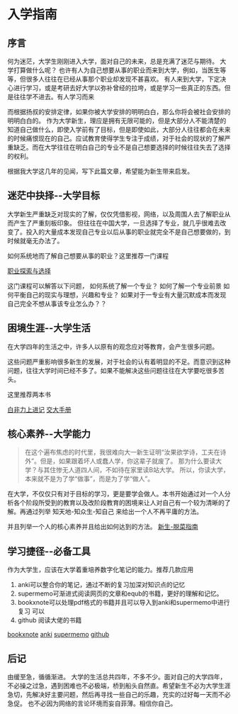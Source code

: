 # 入学指南

## 序言

  何为迷茫，大学生刚刚进入大学，面对自己的未来，总是充满了迷茫与期待。
  大学打算做什么呢？
  也许有人为自己想要从事的职业而来到大学，例如，当医生等等，但很多人往往在已经从事那个职业却发现不甚喜欢。
有人来到大学，下定决心进行学习，或是考研去好大学以弥补曾经的拉垮，或是学习一些真正的东西。但是往往学不进去。有人学习而来

  而根据扬叔的安排定律，如果你被大学安排的明明白白，那么你将会被社会安排的明明白白的。
作为大学新生，理应是拥有无限可能的，但是大部分人不能清楚的知道自己做什么，即使入学前有了目标，但是即使如此，大部分人往往都会在未来的时候痛恨现在的自己。应试教育使得学生专注于成绩，对于社会的现状的了解严重缺乏。而在大学往往在明白自己的专业不是自己想要选择的时候往往失去了选择的权利。

  根据我大学这几年的见闻，写下此篇文章，希望能为新生带来启发。

## 迷茫中抉择--大学目标

  大学新生严重缺乏对现实的了解，仅仅凭借影视，网络，以及周围人去了解职业从而产生了严重刻板印象。
  但往往在中国大学，一旦选择了专业，就几乎很难去改变了。投入的大量成本发现自己专业以后从事的职业就完全不是自己想要做的，到时候就毫无办法了。

  如何系统地而了解自己想要从事的职业？这里推荐一门课程

[职业探索与选择](https://next.xuetangx.com/course/THU07111000433/16906166?channel=i.area.related_search)

  这门课程可以解答以下问题，
  如何系统了解一个专业？
  如何了解一个专业前景
  如何平衡自己的现实与理想，兴趣和专业？
  如果对于一专业有大量沉默成本而发现自己完全不想从事该专业怎么办？？

## 困境生涯--大学生活

  在大学四年的生活之中，许多人以原有的观念应对等教育，会产生很多问题。

  这些问题严重影响很多新生的发展，对于社会的认有着明显的不足。而意识到这种问题，往往大学时间已经不多了。如果不能解决这些问题往往在大学要吃很多苦头。

这里推荐两本书

  [白非力上进记](https://zhuanlan.zhihu.com/p/91072728)
  [交大手册](https://survivesjtu.gitbook.io/survivesjtumanual/li-zhi-pian/huan-ying-lai-dao-shang-hai-jiao-tong-da-xue)

## 核心素养--大学能力

>    在这个遍布焦虑的时代里，我很难向大一新生证明“汝果欲学诗，工夫在诗外”。但是，如果跟着坏人或蠢人学，你这辈子就废了。
>    那为什么要读大学？与其住惨无人道四人间，不如待在家里读B站大学。
所以，你读大学，本来就不是为了学“做事”，而是为了学“做人”。

  在大学，不仅仅只有对于目标的学习，更是要学会做人。本书开始通过对一个人分析各个阶段所受到的教育以及改阶段教育的困境来让人对自己有一个较为清晰的了解。再通过列举 知天地-知众生-知自己 来给出一个人不再平庸的方法。
  
  并且列举一个人的核心素养并且给出如何达到的方法。
[新生-脱菜指南](https://github.com/Anticorianderist/de-vegetable)

## 学习捷径--必备工具

作为大学生，应该在大学着重培养数字化笔记的能力。推荐几款应用

1. anki可以整合你的笔记，通过不断的复习加深对知识点的记忆
2. supermemo可渐进式阅读网页的文章和equb的书籍，更好的理解和记忆。
3. bookxnote可以处理pdf格式的书籍并且可以导入到anki和supermemo中进行复习
可以
4. github 阅读大佬的书籍

[bookxnote](http://www.bookxno)
[anki](https://apps.ankiweb.net/)
[supermemo](https://zhuanlan.zhihu.com/p/352176551)
[github](https://github.com/)

## 后记

  由缓至急，循循渐进。
  大学的生活总共四年，不多不少。面对自己的大学四年，不必操之过急，遇到困难也不必极端，桥到船头自然直。希望新生不必为大学生涯急切，先解决好主要问题，然后再寻找一些自己的乐趣，充实的过好每一天而不必急促。
  也不必因为网络的言论环境而妄自菲薄。相信你自己。

  



